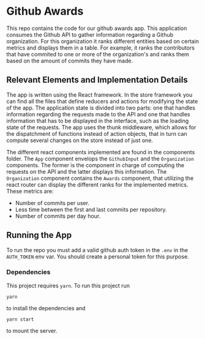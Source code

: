 # Github Awards

This repo contains the code for our github awards app. This application consumes the Github API to gather information regarding a Github organization. For this organization it ranks different entities based on certain metrics and displays them in a table. For example, it ranks the contributors that have commited to one or more of the organization's and ranks them based on the amount of commits they have made.

## Relevant Elements and Implementation Details

The app is written using the React framework. In the store framework you can find all the files that define reducers and actions for modifying the state of the app. The application state is divided into two parts: one that handles information regarding the requests made to the API and one that handles information that has to be displayed in the interface, such as the loading state of the requests. The app uses the thunk middleware, which allows for the dispatchment of functions instead of action objects, that in turn can compute several changes on the store instead of just one.

The different react components implemented are found in the components folder. The ```App``` component envelops the ```GithubInput``` and the ```Organization``` components. The former is the component in charge of computing the requests on the API and the latter displays this information. The ```Organization``` component contains the ```Awards``` component, that utilizing the react router can display the different ranks for the implemented metrics. These metrics are:

- Number of commits per user.
- Less time between the first and last commits per repository.
- Number of commits per day hour.

## Running the App

To run the repo you must add a valid github auth token in the `.env` in the `AUTH_TOKEN` env var. 
You should create a personal token for this purpose.

### Dependencies

This project requires `yarn`. To run this project run

```
yarn
```

to install the dependencies and

```
yarn start
```

to mount the server.
